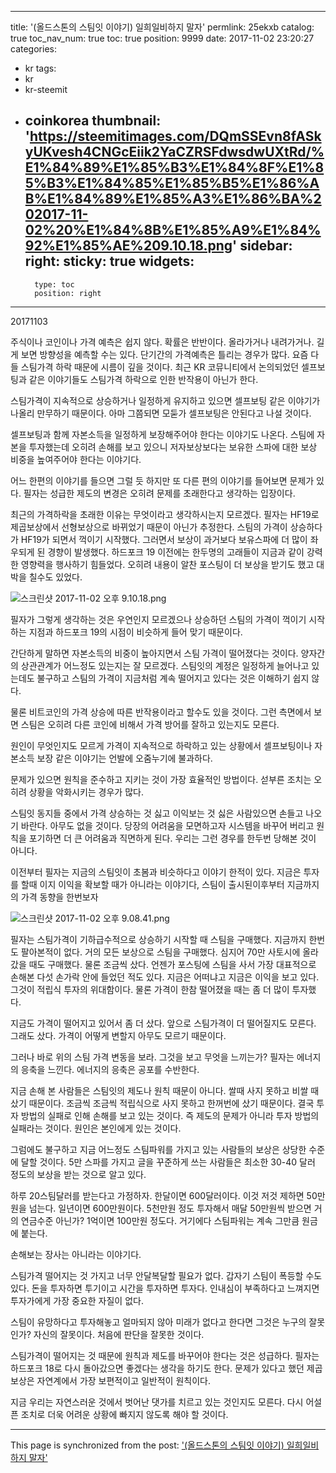
---
title: '(올드스톤의 스팀잇 이야기) 일희일비하지 말자'
permlink: 25ekxb
catalog: true
toc_nav_num: true
toc: true
position: 9999
date: 2017-11-02 23:20:27
categories:
- kr
tags:
- kr
- kr-steemit
- coinkorea
thumbnail: 'https://steemitimages.com/DQmSSEvn8fASkyUKvesh4CNGcEiik2YaCZRSFdwsdwUXtRd/%E1%84%89%E1%85%B3%E1%84%8F%E1%85%B3%E1%84%85%E1%85%B5%E1%86%AB%E1%84%89%E1%85%A3%E1%86%BA%202017-11-02%20%E1%84%8B%E1%85%A9%E1%84%92%E1%85%AE%209.10.18.png'
sidebar:
    right:
        sticky: true
widgets:
    -
        type: toc
        position: right
---


20171103


주식이나 코인이나 가격 예측은 쉽지 않다. 확률은 반반이다. 올라가거나 내려가거나. 길게 보면 방향성을 예측할 수는 있다. 단기간의 가격예측은 틀리는 경우가 많다. 요즘 다들 스팀가격 하락 때문에 시름이 깊을 것이다. 최근  KR 코뮤니티에서 논의되었던 셀프보팅과 같은 이야기들도 스팀가격 하락으로 인한 반작용이 아닌가 한다. 

스팀가격이 지속적으로 상승하거나 일정하게 유지하고 있으면 셀프보팅 같은 이야기가 나올리 만무하기 때문이다. 아마 그쯤되면 모둗가 셀프보팅은 안된다고 나설 것이다. 

셀프보팅과 함께 자본소득을 일정하게 보장해주어야 한다는 이야기도 나온다. 스팀에 자본을 투자했는데 오히려 손해를 보고 있으니 저자보상보다는 보유한 스파에 대한 보상 비중을 높여주어야 한다는 이야기다.

어느 한편의 이야기를 들으면 그럴 듯 하지만 또 다른 편의 이야기를 들어보면 문제가 있다. 필자는 성급한 제도의 변경은 오히려 문제를 초래한다고 생각하는 입장이다. 

최근의 가격하락을 초래한 이유는 무엇이라고 생각하시는지 모르겠다. 필자는  HF19로 제곱보상에서 선형보상으로 바뀌었기 때문이 아닌가 추정한다. 스팀의 가격이 상승하다가  HF19가 되면서 꺽이기 시작했다. 그러면서 보상이 과거보다 보유스파에 더 많이 좌우되게 된 경향이 발생했다. 하드포크 19 이전에는 한두명의 고래들이 지금과 같이 강력한 영향력을 행사하기 힘들었다. 오히려 내용이 알찬 포스팅이 더 보상을 받기도 했고 대박을 칠수도 있었다. 

![스크린샷 2017-11-02 오후 9.10.18.png](https://steemitimages.com/DQmSSEvn8fASkyUKvesh4CNGcEiik2YaCZRSFdwsdwUXtRd/%E1%84%89%E1%85%B3%E1%84%8F%E1%85%B3%E1%84%85%E1%85%B5%E1%86%AB%E1%84%89%E1%85%A3%E1%86%BA%202017-11-02%20%E1%84%8B%E1%85%A9%E1%84%92%E1%85%AE%209.10.18.png)


필자가 그렇게 생각하는 것은 우연인지 모르겠으나 상승하던 스팀의 가격이 꺽이기 시작하는 지점과 하드포크 19의 시점이 비슷하게 들어 맞기 때문이다. 

간단하게 말하면 자본소득의 비중이 높아지면서 스팀 가격이 떨어졌다는 것이다. 양자간의 상관관계가 어느정도 있는지는 잘 모르겠다. 스팀잇의 계정은 일정하게 늘어나고 있는데도 불구하고 스팀의 가격이 지금처럼 계속 떨어지고 있다는 것은 이해하기 쉽지 않다.

물론 비트코인의 가격 상승에 따른 반작용이라고 할수도 있을 것이다. 그런 측면에서 보면 스팀은 오히려 다른 코인에 비해서 가격 방어를 잘하고 있는지도 모른다. 

원인이 무엇인지도 모르게 가격이 지속적으로 하락하고 있는 상황에서 셀프보팅이나 자본소득 보장 같은 이야기는 언발에 오줌누기에 불과하다. 

문제가 있으면 원칙을 준수하고 지키는 것이 가장 효율적인 방법이다. 섣부른 조치는 오히려 상황을 악화시키는 경우가 많다. 

스팀잇 동지들 중에서 가격 상승하는 것 싫고 이익보는 것 싫은 사람있으면 손들고 나오기 바란다. 아무도 없을 것이다. 당장의 어려움을 모면하고자 시스템을 바꾸어 버리고 원칙을 포기하면 더 큰 어려움과 직면하게 된다. 우리는 그런 경우를 한두번 당해본 것이 아니다.

이전부터 필자는 지금의 스팀잇이 초봄과 비슷하다고 이야기 한적이 있다. 지금은 투자를 할때 이지 이익을 확보할 때가 아니라는 이야기다,  스팀이 출시된이후부터 지금까지의 가격 동향을 한번보자 


![스크린샷 2017-11-02 오후 9.08.41.png](https://steemitimages.com/DQmet2zgaJpb1GLdgcAVb2PVDnefNZDQpzZgj47jgzo3bHM/%E1%84%89%E1%85%B3%E1%84%8F%E1%85%B3%E1%84%85%E1%85%B5%E1%86%AB%E1%84%89%E1%85%A3%E1%86%BA%202017-11-02%20%E1%84%8B%E1%85%A9%E1%84%92%E1%85%AE%209.08.41.png)

필자는 스팀가격이 기하급수적으로 상승하기 시작할 때 스팀을 구매했다. 지금까지 한번도 팔아본적이 없다. 거의 모든 보상으로 스팀을 구매했다. 심지어 70만 사토시에 올라갔을 때도 구매했다. 물론 조금씩 샀다. 
언젠가 포스팅에 스팀을 사서 가장 대표적으로 손해본 다섯 손가락 안에 들었던 적도 있다. 
지금은 어떠냐고 지금은 이익을 보고 있다. 그것이 적립식 투자의 위대함이다.
물론 가격이 한참 떨어졌을 때는 좀 더 많이 투자했다.

지금도 가격이 떨어지고 있어서 좀 더 샀다.  앞으로 스팀가격이 더 떨어질지도 모른다. 그래도 샀다.
가격이 어떻게 변할지 아무도 모르기 때문이다. 

그러나 바로 위의 스팀 가격 변동을 보라. 그것을 보고 무엇을 느끼는가? 
필자는 에너지의 응축을 느낀다. 
에너지의 응축은 공포를 수반한다. 

지금 손해 본 사람들은 스팀잇의 제도나 원칙 때문이 아니다.
쌀때 사지 못하고 비쌀 때 샀기 때문이다.
조금씩 조금씩 적립식으로 사지 못하고 한꺼번에 샀기 때문이다.
결국 투자 방법의 실패로 인해 손해를 보고 있는 것이다. 
즉 제도의 문제가 아니라 투자 방법의 실패라는 것이다. 
원인은 본인에게 있는 것이다. 

그럼에도 불구하고 지금 어느정도 스팀파워를 가지고 있는 사람들의 보상은 상당한 수준에 달할 것이다.
5만 스파를 가지고 글을 꾸준하게 쓰는 사람들은 최소한 30-40 달러 정도의 보상을 받는 것으로 알고 있다. 

하루 20스팀달러를 받는다고 가정하자. 한달이면 600달러이다. 이것 저것 제하면 50만원을 넘는다. 일년이면 600만원이다. 5천만원 정도 투자해서 매달 50만원씩 받으면 거의 연금수준 아닌가? 1억이면 100만원 정도다. 거기에다 스팀파워는 계속 그만큼 원금에 붙는다. 

손해보는 장사는 아니라는 이야기다. 

스팀가격 떨어지는 것 가지고 너무 안달복달할 필요가 없다. 갑자기 스팀이 폭등할 수도 있다. 
돈을 투자하면 투기이고 시간을 투자하면 투자다.
인내심이 부족하다고 느껴지면 투자가에게 가장 중요한 자질이 없다.

스팀이 유망하다고 투자해놓고 얼마되지 않아 미래가 없다고 한다면 그것은 누구의 잘못인가?
자신의 잘못이다. 처음에 판단을 잘못한 것이다. 

스팀가격이 떨어지는 것 때문에 원칙과 제도를 바꾸어야 한다는 것은 성급하다. 
필자는 하드포크 18로 다시 돌아갔으면 좋겠다는 생각을 하기도 한다.
문제가 있다고 했던 제곱보상은 자연계에서 가장 보편적이고 일반적이 원칙이다. 

지금 우리는 자연스러운 것에서 벗어난 댓가를 치르고 있는 것인지도 모른다. 
다시 어설픈 조치로 더욱 어려운 상황에 빠지지 않도록 해야 할 것이다.

- - -

This page is synchronized from the post: ['(올드스톤의 스팀잇 이야기) 일희일비하지 말자'](https://steemit.com/@oldstone/25ekxb)
